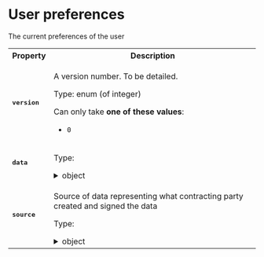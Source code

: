 # User preferences

The current preferences of the user

<table>

<tr>
    <th> Property </th>
    <th> Description </th>
</tr>

<tr>
<td>
<pre><b>version</b></pre>
</td>
<td>

A version number. To be detailed.

Type: enum (of integer)

Can only take **one of these values**:
* `0`
</td>
</tr>

<tr>
<td>
<pre><b>data</b></pre>
</td>
<td>

Type:
<details>
  <summary>object</summary>

<table>

<tr>
    <th> Property </th>
    <th> Description </th>
</tr>

<tr>
<td>
<pre><b>use_browsing_for_personalization</b></pre>
</td>
<td>

`true` if the user accepted the usage of browsing history for ad personalization, `false` otherwise

Type: boolean

</td>
</tr>

</table>

</details>

</td>
</tr>

<tr>
<td>
<pre><b>source</b></pre>
</td>
<td>

Source of data representing what contracting party created and signed the data

Type:
<details>
  <summary>object</summary>

<table>

<tr>
    <th> Property </th>
    <th> Description </th>
</tr>

<tr>
<td>
<pre><b>timestamp</b></pre>
</td>
<td>

Time when data was signed

Type: integer

**Example:** 

```json
1643297316
```

</td>
</tr>

<tr>
<td>
<pre><b>domain</b></pre>
</td>
<td>

The domain name of the entity that signed this data

Type: string

**Examples:** 

```json
"a-domain-name.com"
```

```json
"another.domain.co.uk"
```

</td>
</tr>

<tr>
<td>
<pre><b>signature</b></pre>
</td>
<td>

The base64 representation of a data signature

Type: string

**Example:** 

```json
"RYGHYsBUEwMgFgOJ9aUQl7ywl4xnqdmwWIgPbaIowbXbmZAFKLa7mcBJQuWh1wEskpu57SHn2mmCF6V5+cESgw=="
```

</td>
</tr>

</table>

</details>

</td>
</tr>

</table>

